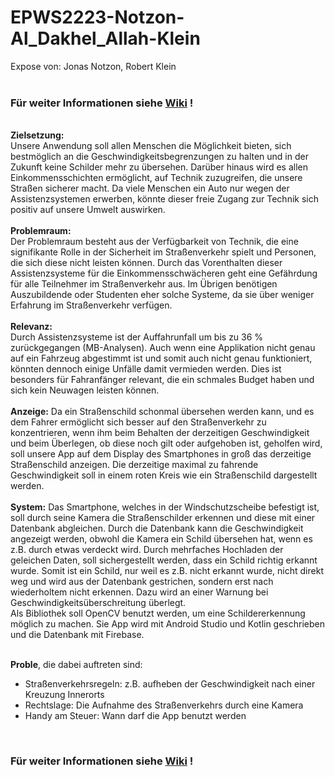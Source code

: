 # EPWS2223-Notzon-Al_Dakhel_Allah-Klein
Expose von: Jonas Notzon, Robert Klein </br>
</br>
### Für weiter Informationen siehe **[Wiki](https://github.com/robertKlein02/EPWS2223-Notzon-Al_Dakhel_Allah-Klein/wiki)** !

</br>
<b>Zielsetzung:</b> 
</br>
Unsere Anwendung soll allen Menschen die Möglichkeit bieten, sich bestmöglich an die Geschwindigkeitsbegrenzungen zu halten und in der Zukunft keine Schilder mehr zu übersehen. Darüber hinaus wird es allen Einkommensschichten ermöglicht, auf Technik zuzugreifen, die unsere Straßen sicherer macht. Da viele Menschen ein Auto nur wegen der Assistenzsystemen erwerben, könnte dieser freie Zugang zur Technik sich positiv auf unsere Umwelt auswirken. 
</br>
</br>
<b>Problemraum:</b> 
</br>
Der Problemraum besteht aus der Verfügbarkeit von Technik, die eine signifikante Rolle in der Sicherheit im Straßenverkehr spielt und Personen, die sich diese nicht leisten können. Durch das Vorenthalten dieser Assistenzsysteme für die Einkommensschwächeren geht eine Gefährdung für alle Teilnehmer im Straßenverkehr aus. Im Übrigen benötigen Auszubildende oder Studenten eher solche Systeme, da sie über weniger Erfahrung im Straßenverkehr verfügen. 
</br>
</br>
<b>Relevanz:</b> 
</br>
Durch Assistenzsysteme ist der Auffahrunfall um bis zu 36 % zurückgegangen (MB-Analysen). Auch wenn eine Applikation nicht genau auf ein Fahrzeug abgestimmt ist und somit auch nicht genau funktioniert, könnten dennoch einige Unfälle damit vermieden werden. Dies ist besonders für Fahranfänger relevant, die ein schmales Budget haben und sich kein Neuwagen leisten können.
</br>
</br>
<b>Anzeige:</b> 
Da ein Straßenschild schonmal übersehen werden kann, und es dem Fahrer ermöglicht sich besser auf den Straßenverkehr zu konzentrieren, wenn ihm beim Behalten der derzeitigen Geschwindigkeit und beim Überlegen, ob diese noch gilt oder aufgehoben ist, geholfen wird, soll unsere App auf dem Display des Smartphones in groß das derzeitige Straßenschild anzeigen. Die derzeitige maximal zu fahrende Geschwindigkeit soll in einem roten Kreis wie ein Straßenschild dargestellt werden.
</br>
</br>
<b>System:</b> 
Das Smartphone, welches in der Windschutzscheibe befestigt ist, soll durch seine Kamera die Straßenschilder erkennen und diese mit einer Datenbank abgleichen. Durch die Datenbank kann die Geschwindigkeit angezeigt werden, obwohl die Kamera ein Schild übersehen hat, wenn es z.B. durch etwas verdeckt wird. Durch mehrfaches Hochladen der geleichen Daten, soll sichergestellt werden, dass ein Schild richtig erkannt wurde. Somit ist ein Schild, nur weil es z.B. nicht erkannt wurde, nicht direkt weg und wird aus der Datenbank gestrichen, sondern erst nach wiederholtem nicht erkennen. Dazu wird an einer Warnung bei Geschwindigkeitsüberschreitung überlegt.
</br>
Als Bibliothek soll OpenCV benutzt werden, um eine Schildererkennung möglich zu machen. Sie App wird mit Android Studio und Kotlin geschrieben und die Datenbank mit Firebase.
</br>

</br>

<b>Proble</b>, die dabei auftreten sind:
- Straßenverkehrsregeln: z.B. aufheben der Geschwindigkeit nach einer Kreuzung Innerorts
- Rechtslage: Die Aufnahme des Straßenverkehrs durch eine Kamera
- Handy am Steuer: Wann darf die App benutzt werden

</br>

### Für weiter Informationen siehe **[Wiki](https://github.com/robertKlein02/EPWS2223-Notzon-Al_Dakhel_Allah-Klein/wiki)** !

